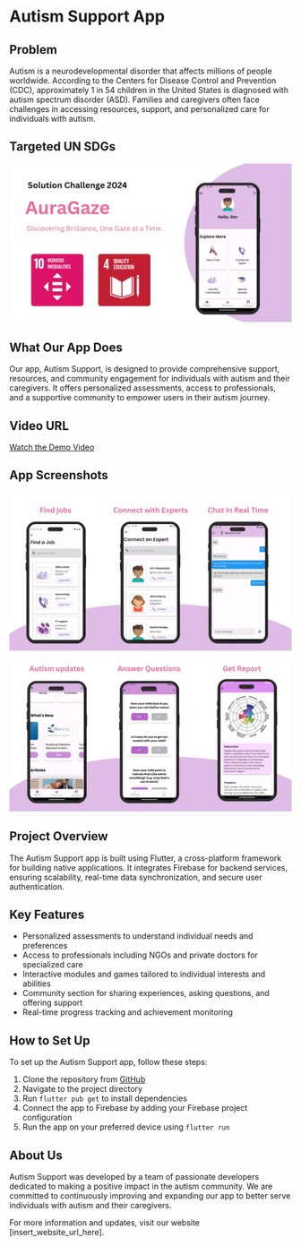 # Autism Support App

## Problem
Autism is a neurodevelopmental disorder that affects millions of people worldwide. According to the Centers for Disease Control and Prevention (CDC), approximately 1 in 54 children in the United States is diagnosed with autism spectrum disorder (ASD). Families and caregivers often face challenges in accessing resources, support, and personalized care for individuals with autism.

## Targeted UN SDGs

![SDGs](assets/sdg.jpg)

## What Our App Does
Our app, Autism Support, is designed to provide comprehensive support, resources, and community engagement for individuals with autism and their caregivers. It offers personalized assessments, access to professionals, and a supportive community to empower users in their autism journey.

## Video URL
[Watch the Demo Video](insert_youtube_url_here)

## App Screenshots

![app](assets/app1.jpg)
![alt text](assets/app2.jpg)

## Project Overview
The Autism Support app is built using Flutter, a cross-platform framework for building native applications. It integrates Firebase for backend services, ensuring scalability, real-time data synchronization, and secure user authentication.

## Key Features
- Personalized assessments to understand individual needs and preferences
- Access to professionals including NGOs and private doctors for specialized care
- Interactive modules and games tailored to individual interests and abilities
- Community section for sharing experiences, asking questions, and offering support
- Real-time progress tracking and achievement monitoring

## How to Set Up
To set up the Autism Support app, follow these steps:
1. Clone the repository from [GitHub](insert_github_repo_url_here)
2. Navigate to the project directory
3. Run `flutter pub get` to install dependencies
4. Connect the app to Firebase by adding your Firebase project configuration
5. Run the app on your preferred device using `flutter run`

## About Us
Autism Support was developed by a team of passionate developers dedicated to making a positive impact in the autism community. We are committed to continuously improving and expanding our app to better serve individuals with autism and their caregivers.

For more information and updates, visit our website [insert_website_url_here].

